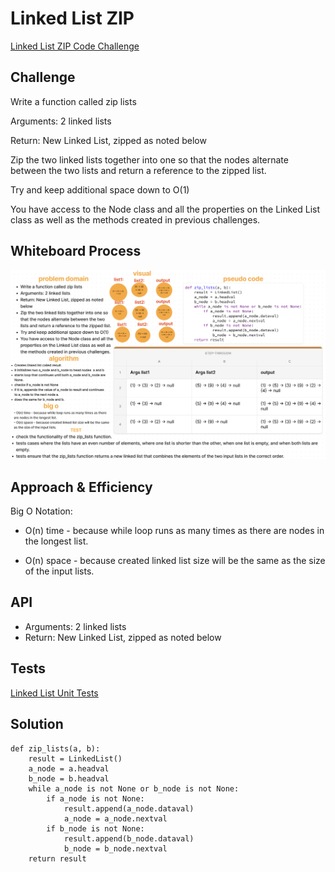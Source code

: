 # Linked List ZIP

[Linked List ZIP Code Challenge](https://github.com/deshondixon/data-structures-and-algorithms/blob/main/python/code_challenges/linked_list_zip.py)

## Challenge
<!-- Description of the challenge -->

Write a function called zip lists

Arguments: 2 linked lists

Return: New Linked List, zipped as noted below

Zip the two linked lists together into one so that the nodes alternate between the two lists and return a reference to the zipped list.

Try and keep additional space down to O(1)

You have access to the Node class and all the properties on the Linked List class as well as the methods created in previous challenges.

## Whiteboard Process
<!-- Embedded whiteboard image -->

![coming soon...](./zip.png)


## Approach & Efficiency
<!-- What approach did you take? Why? What is the Big O space/time for this approach? -->

Big O Notation:

- O(n) time - because while loop runs as many times as there are nodes in the longest list.

- O(n) space - because created linked list size will be the same as the size of the input lists.
## API
<!-- Description of each method publicly available to your Stack and Queue-->

- Arguments: 2 linked lists
- Return: New Linked List, zipped as noted below

## Tests

[Linked List Unit Tests](https://github.com/deshondixon/data-structures-and-algorithms/blob/main/python/tests/code_challenges/test_linked_list_zip.py)

## Solution

    def zip_lists(a, b):
        result = LinkedList()
        a_node = a.headval
        b_node = b.headval
        while a_node is not None or b_node is not None:
            if a_node is not None:
                result.append(a_node.dataval)
                a_node = a_node.nextval
            if b_node is not None:
                result.append(b_node.dataval)
                b_node = b_node.nextval
        return result


